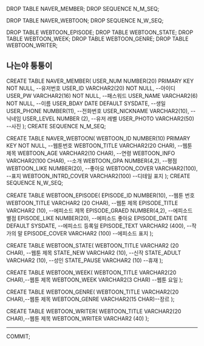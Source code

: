 DROP TABLE NAVER_MEMBER;
DROP SEQUENCE N_M_SEQ;

DROP TABLE NAVER_WEBTOON;
DROP SEQUENCE N_W_SEQ;

DROP TABLE WEBTOON_EPISODE;
DROP TABLE WEBTOON_STATE;
DROP TABLE WEBTOON_WEEK;
DROP TABLE WEBTOON_GENRE;
DROP TABLE WEBTOON_WRITER;

나는야 퉁퉁이
--------------------------------------------------------------------------------

CREATE TABLE NAVER_MEMBER(
	USER_NUM NUMBER(20) PRIMARY KEY NOT NULL,	--유저번호
	USER_ID VARCHAR2(20) NOT NULL,				--아이디
	USER_PW VARCHAR2(16) NOT NULL,				--패스워드
	USER_NAME VARCHAR2(6) NOT NULL,				--이름
	USER_BDAY DATE DEFAULT SYSDATE,				--생일
	USER_PHONE NUMBER(11),						--전화번호
	USER_NICKNAME VARCHAR2(10),					--닉네임
	USER_LEVEL NUMBER (2),						--유저 레벨
	USER_PHOTO VARCHAR2(50)						--사진
);
CREATE SEQUENCE N_M_SEQ;

CREATE TABLE NAVER_WEBTOON(
	WEBTOON_ID NUMBER(10) PRIMARY KEY NOT NULL,	--웹툰번호
	WEBTOON_TITLE VARCHAR2(20 CHAR),			--웹툰 제목
	WEBTOON_AGE VARCHAR2(10 CHAR),				--연령
	WEBTOON_INFO VARCHAR2(100 CHAR),			--소개
	WEBTOON_GPA NUMBER(4,2),					--평점
	WEBTOON_LIKE NUMBER(20),					--좋아요
	WEBTOON_COVER VARCHAR2(100), 				--표지
	WEBTOON_INTRD_COVER VARCHAR2(100) 			--디테일 표지
);
CREATE SEQUENCE N_W_SEQ;

CREATE TABLE WEBTOON_EPISODE(
	EPISODE_ID NUMBER(10),				--웹툰 번호
	WEBTOON_TITLE VARCHAR2 (20 CHAR),	--웹툰 제목
	EPISODE_TITLE VARCHAR2 (10),		--에피소드 제목
	EPISODE_GRAED NUMBER(4,2),			--에피소드 별점
	EPISODE_LIKE NUMBER(20),			--에피소드 좋아요
	EPISODE_DATE DATE DEFAULT SYSDATE,	--에피소드 등록일
	EPISODE_TEXT VARCHAR2 (400),		--작가의 말
	EPISODE_COVER VARCHAR2 (100)		--에피소드 표지
);

CREATE TABLE WEBTOON_STATE(
	WEBTOON_TITLE VARCHAR2 (20 CHAR),	--웹툰 제목
	STATE_NEW VARCHAR2 (10),			--신작
	STATE_ADULT VARCHAR2 (10),			--성인
	STATE_PAUSE VARCHAR2 (10)			--휴재
);

CREATE TABLE WEBTOON_WEEK(
	WEBTOON_TITLE VARCHAR2(20 CHAR),--웹툰 제목
	WEBTOON_WEEK VARCHAR2(3 CHAR)	--웹툰 요일
);

 CREATE TABLE WEBTOON_GENRE(
 	WEBTOON_TITLE VARCHAR2(20 CHAR),--웹툰 제목
 	WEBTOON_GENRE VARCHAR2(15 CHAR)--장르
 );
 
CREATE TABLE WEBTOON_WRITER(
	WEBTOON_TITLE VARCHAR2(20 CHAR),--웹툰 제목
	WEBTOON_WRITER VARCHAR2 (40)
);

--------------------------------------------------------------------------------

COMMIT;
